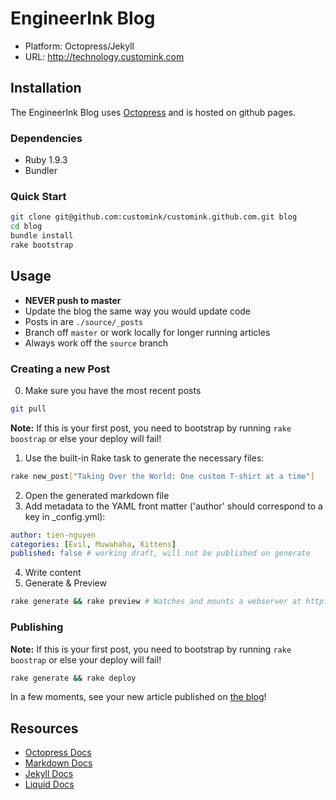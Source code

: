 EngineerInk Blog
================

* Platform: Octopress/Jekyll
* URL: http://technology.customink.com


Installation
------------

The EngineerInk Blog uses [Octopress](http://octopress.org/) and is hosted on github pages.

### Dependencies

* Ruby 1.9.3
* Bundler

### Quick Start

```bash
git clone git@github.com:customink/customink.github.com.git blog
cd blog
bundle install
rake bootstrap
```


Usage
-----

* **NEVER push to master**
* Update the blog the same way you would update code
* Posts in are `./source/_posts`
* Branch off `master` or work locally for longer running articles
* Always work off the `source` branch

### Creating a new Post

 0. Make sure you have the most recent posts

 ```bash
 git pull
 ```

 **Note:** If this is your first post, you need to bootstrap by running `rake boostrap` or else your deploy will fail!

 1. Use the built-in Rake task to generate the necessary files:

  ```bash
  rake new_post["Taking Over the World: One custom T-shirt at a time"]
  ```

 2. Open the generated markdown file
 3. Add metadata to the YAML front matter ('author' should correspond to a key in _config.yml):

 ```yml
 author: tien-nguyen
 categories: [Evil, Muwahaha, Kittens]
 published: false # working draft, will not be published on generate
 ```

 4. Write content
 5. Generate & Preview

 ```bash
 rake generate && rake preview # Watches and mounts a webserver at http://0.0.0.0:4000
 ```

### Publishing

**Note:** If this is your first post, you need to bootstrap by running `rake boostrap` or else your deploy will fail!

```bash
rake generate && rake deploy
```

In a few moments, see your new article published on [the blog](http://technology.customink.com)!


Resources
---------

* [Octopress Docs](http://octopress.org/docs)
* [Markdown Docs](http://daringfireball.net/projects/markdown/)
* [Jekyll Docs](https://github.com/mojombo/jekyll/wiki/template-data)
* [Liquid Docs](https://github.com/Shopify/liquid/wiki/Liquid-for-Designers)
